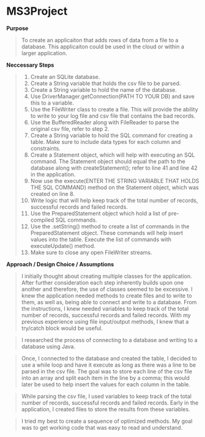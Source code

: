 # MS3Project

**Purpose**
  >To create an applicaiton that adds rows of data from a file to a database. This applicaiton could be used in the cloud or within a larger application. 
  
**Neccessary Steps**
>1. Create an SQLite database. 
>2. Create a String variable that holds the csv file to be parsed. 
>3. Create a String variable to hold the name of the database. 
>4. Use DriverManager.getConnection(PATH TO YOUR DB) and save this to a variable.
>5. Use the FileWriter class to create a file. This will provide the ability to write to your log file and csv file that contains the bad records. 
>6. Use the BufferedReader along with FileReader to parse the original csv file, refer to step 2. 
>7. Create a String variable to hold the SQL command for creating a table. Make sure to include data types for each column and constraints. 
>8. Create a Statement object, which will help with executing an SQL command. The Statement object should equal the path to the database along with createStatement(); refer to line 41 and line 42 in the application.
>9. Now use the execute(ENTER THE STRING VARIABLE THAT HOLDS THE SQL COMMAND) method on the Statement object, which was created on line 8. 
>10. Write logic that will help keep track of the total number of records, successful records and failed records.
>11. Use the PreparedStatement object which hold a list of pre-compiled SQL commands.   
>12. Use the .setString() method to create a list of commands in the PreparedStatement object. These commands will help insert values into the table. Execute the list of commands with executeUpdate() method. 
>13. Make sure to close any open FileWriter streams. 

**Approach / Design Choice / Assumptions**
>I initially thought about creating multiple classes for the application. After further consideration each step inherently builds upon one another and therefore, the use of classes seemed to be excessive. I knew the application needed methods to create files and to write
to them, as well as, being able to connect and write to a database. From the instructions, I knew needed variables to keep track of the total number of records, successful records and failed records. With my previous experience using file input/output methods, I knew that a try/catch block would be useful. 

>I researched the process of connecting to a database and writing to a database using Java.

>Once, I connected to the database and created the table, I decided to use a while loop and have it execute as long as there was a line to be parsed in the csv file. The goal was to store each line of the csv file into an array and split each item in the line by 
a comma; this would later be used to help insert the values for each column in the table. 

>While parsing the csv file, I used variables to keep track of the total number of records, successful records and failed records. Early in the application, I created files to store the results from these variables.

>I tried my best to create a sequence of optimized methods. My goal was to get working code that was easy to read and understand.
